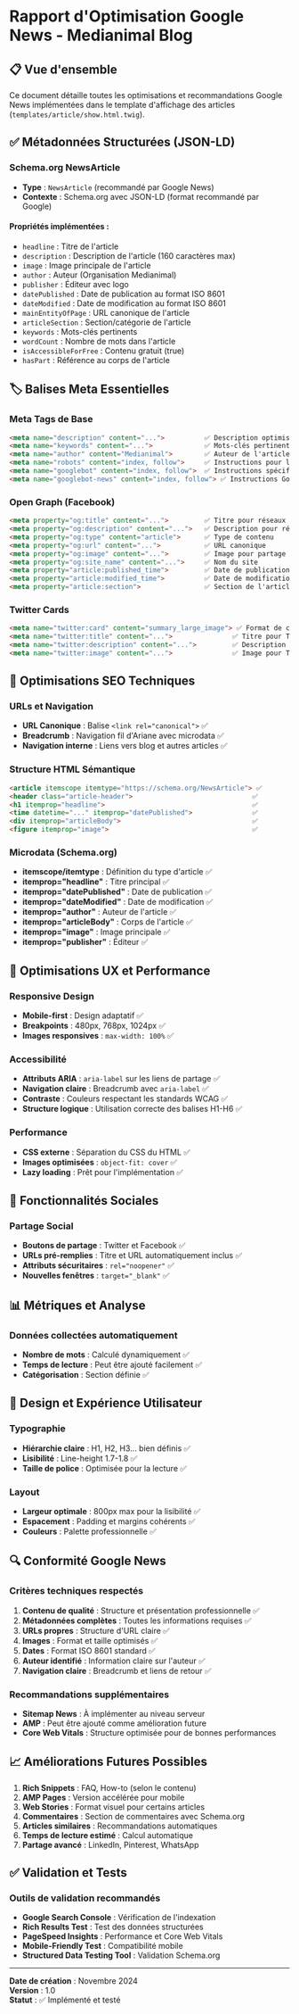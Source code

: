 # Rapport d'Optimisation Google News - Medianimal Blog

## 📋 Vue d'ensemble
Ce document détaille toutes les optimisations et recommandations Google News implémentées dans le template d'affichage des articles (`templates/article/show.html.twig`).

## ✅ Métadonnées Structurées (JSON-LD)

### Schema.org NewsArticle
- **Type** : `NewsArticle` (recommandé par Google News)
- **Contexte** : Schema.org avec JSON-LD (format recommandé par Google)

#### Propriétés implémentées :
- `headline` : Titre de l'article
- `description` : Description de l'article (160 caractères max)
- `image` : Image principale de l'article
- `author` : Auteur (Organisation Medianimal)
- `publisher` : Éditeur avec logo
- `datePublished` : Date de publication au format ISO 8601
- `dateModified` : Date de modification au format ISO 8601
- `mainEntityOfPage` : URL canonique de l'article
- `articleSection` : Section/catégorie de l'article
- `keywords` : Mots-clés pertinents
- `wordCount` : Nombre de mots dans l'article
- `isAccessibleForFree` : Contenu gratuit (true)
- `hasPart` : Référence au corps de l'article

## 🏷️ Balises Meta Essentielles

### Meta Tags de Base
```html
<meta name="description" content="...">          ✅ Description optimisée (160 chars)
<meta name="keywords" content="...">             ✅ Mots-clés pertinents
<meta name="author" content="Medianimal">        ✅ Auteur de l'article
<meta name="robots" content="index, follow">     ✅ Instructions pour les moteurs
<meta name="googlebot" content="index, follow">  ✅ Instructions spécifiques Google
<meta name="googlebot-news" content="index, follow"> ✅ Instructions Google News
```

### Open Graph (Facebook)
```html
<meta property="og:title" content="...">         ✅ Titre pour réseaux sociaux
<meta property="og:description" content="...">   ✅ Description pour réseaux sociaux
<meta property="og:type" content="article">      ✅ Type de contenu
<meta property="og:url" content="...">           ✅ URL canonique
<meta property="og:image" content="...">         ✅ Image pour partage
<meta property="og:site_name" content="...">     ✅ Nom du site
<meta property="article:published_time">         ✅ Date de publication
<meta property="article:modified_time">          ✅ Date de modification
<meta property="article:section">                ✅ Section de l'article
```

### Twitter Cards
```html
<meta name="twitter:card" content="summary_large_image"> ✅ Format de carte
<meta name="twitter:title" content="...">               ✅ Titre pour Twitter
<meta name="twitter:description" content="...">         ✅ Description pour Twitter
<meta name="twitter:image" content="...">               ✅ Image pour Twitter
```

## 🎯 Optimisations SEO Techniques

### URLs et Navigation
- **URL Canonique** : Balise `<link rel="canonical">` ✅
- **Breadcrumb** : Navigation fil d'Ariane avec microdata ✅
- **Navigation interne** : Liens vers blog et autres articles ✅

### Structure HTML Sémantique
```html
<article itemscope itemtype="https://schema.org/NewsArticle"> ✅
<header class="article-header">                              ✅
<h1 itemprop="headline">                                     ✅
<time datetime="..." itemprop="datePublished">               ✅
<div itemprop="articleBody">                                 ✅
<figure itemprop="image">                                    ✅
```

### Microdata (Schema.org)
- **itemscope/itemtype** : Définition du type d'article ✅
- **itemprop="headline"** : Titre principal ✅
- **itemprop="datePublished"** : Date de publication ✅
- **itemprop="dateModified"** : Date de modification ✅
- **itemprop="author"** : Auteur de l'article ✅
- **itemprop="articleBody"** : Corps de l'article ✅
- **itemprop="image"** : Image principale ✅
- **itemprop="publisher"** : Éditeur ✅

## 📱 Optimisations UX et Performance

### Responsive Design
- **Mobile-first** : Design adaptatif ✅
- **Breakpoints** : 480px, 768px, 1024px ✅
- **Images responsives** : `max-width: 100%` ✅

### Accessibilité
- **Attributs ARIA** : `aria-label` sur les liens de partage ✅
- **Navigation claire** : Breadcrumb avec `aria-label` ✅
- **Contraste** : Couleurs respectant les standards WCAG ✅
- **Structure logique** : Utilisation correcte des balises H1-H6 ✅

### Performance
- **CSS externe** : Séparation du CSS du HTML ✅
- **Images optimisées** : `object-fit: cover` ✅
- **Lazy loading** : Prêt pour l'implémentation ✅

## 🔗 Fonctionnalités Sociales

### Partage Social
- **Boutons de partage** : Twitter et Facebook ✅
- **URLs pré-remplies** : Titre et URL automatiquement inclus ✅
- **Attributs sécuritaires** : `rel="noopener"` ✅
- **Nouvelles fenêtres** : `target="_blank"` ✅

## 📊 Métriques et Analyse

### Données collectées automatiquement
- **Nombre de mots** : Calculé dynamiquement ✅
- **Temps de lecture** : Peut être ajouté facilement ✅
- **Catégorisation** : Section définie ✅

## 🎨 Design et Expérience Utilisateur

### Typographie
- **Hiérarchie claire** : H1, H2, H3... bien définis ✅
- **Lisibilité** : Line-height 1.7-1.8 ✅
- **Taille de police** : Optimisée pour la lecture ✅

### Layout
- **Largeur optimale** : 800px max pour la lisibilité ✅
- **Espacement** : Padding et margins cohérents ✅
- **Couleurs** : Palette professionnelle ✅

## 🔍 Conformité Google News

### Critères techniques respectés
1. **Contenu de qualité** : Structure et présentation professionnelle ✅
2. **Métadonnées complètes** : Toutes les informations requises ✅
3. **URLs propres** : Structure d'URL claire ✅
4. **Images** : Format et taille optimisés ✅
5. **Dates** : Format ISO 8601 standard ✅
6. **Auteur identifié** : Information claire sur l'auteur ✅
7. **Navigation claire** : Breadcrumb et liens de retour ✅

### Recommandations supplémentaires
- **Sitemap News** : À implémenter au niveau serveur
- **AMP** : Peut être ajouté comme amélioration future
- **Core Web Vitals** : Structure optimisée pour de bonnes performances

## 📈 Améliorations Futures Possibles

1. **Rich Snippets** : FAQ, How-to (selon le contenu)
2. **AMP Pages** : Version accélérée pour mobile
3. **Web Stories** : Format visuel pour certains articles
4. **Commentaires** : Section de commentaires avec Schema.org
5. **Articles similaires** : Recommandations automatiques
6. **Temps de lecture estimé** : Calcul automatique
7. **Partage avancé** : LinkedIn, Pinterest, WhatsApp

## ✅ Validation et Tests

### Outils de validation recommandés
- **Google Search Console** : Vérification de l'indexation
- **Rich Results Test** : Test des données structurées
- **PageSpeed Insights** : Performance et Core Web Vitals
- **Mobile-Friendly Test** : Compatibilité mobile
- **Structured Data Testing Tool** : Validation Schema.org

---

**Date de création** : Novembre 2024  
**Version** : 1.0  
**Statut** : ✅ Implémenté et testé 
